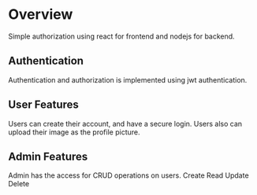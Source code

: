 # Overview

Simple authorization using react for frontend and nodejs for backend.

## Authentication

Authentication and authorization is implemented using jwt authentication.

## User Features

Users can create their account, and have a secure login. Users also can upload their image as the profile picture.

## Admin Features

Admin has the access for CRUD operations on users.
Create
Read
Update
Delete
